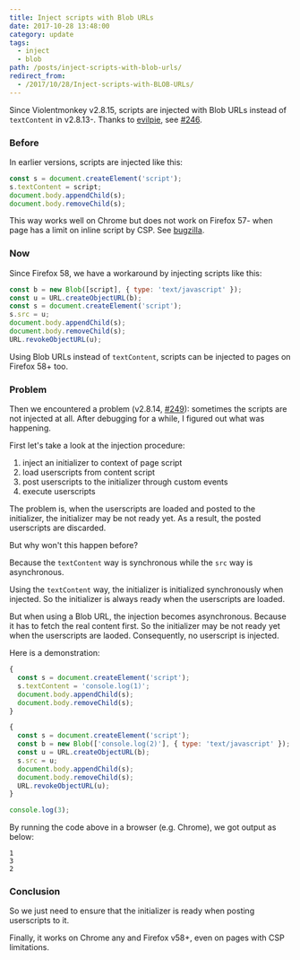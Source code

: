```yaml
---
title: Inject scripts with Blob URLs
date: 2017-10-28 13:48:00
category: update
tags:
  - inject
  - blob
path: /posts/inject-scripts-with-blob-urls/
redirect_from: 
  - /2017/10/28/Inject-scripts-with-BLOB-URLs/
---
```


Since Violentmonkey v2.8.15, scripts are injected with Blob URLs instead of `textContent` in v2.8.13-. Thanks to [evilpie](https://github.com/evilpie), see [#246](https://github.com/violentmonkey/violentmonkey/pull/246).

### Before

In earlier versions, scripts are injected like this:

```javascript
const s = document.createElement('script');
s.textContent = script;
document.body.appendChild(s);
document.body.removeChild(s);
```

This way works well on Chrome but does not work on Firefox 57- when page has a limit on inline script by CSP. See [bugzilla](https://bugzilla.mozilla.org/show_bug.cgi?id=1267027).

### Now

Since Firefox 58, we have a workaround by injecting scripts like this:

```javascript
const b = new Blob([script], { type: 'text/javascript' });
const u = URL.createObjectURL(b);
const s = document.createElement('script');
s.src = u;
document.body.appendChild(s);
document.body.removeChild(s);
URL.revokeObjectURL(u);
```

Using Blob URLs instead of `textContent`, scripts can be injected to pages on Firefox 58+ too.

### Problem

Then we encountered a problem (v2.8.14, [#249](https://github.com/violentmonkey/violentmonkey/issues/249)): sometimes the scripts are not injected at all. After debugging for a while, I figured out what was happening.

First let's take a look at the injection procedure:
1. inject an initializer to context of page script
1. load userscripts from content script
1. post userscripts to the initializer through custom events
1. execute userscripts

The problem is, when the userscripts are loaded and posted to the initializer, the initializer may be not ready yet. As a result, the posted userscripts are discarded.

But why won't this happen before?

Because the `textContent` way is synchronous while the `src` way is asynchronous.

Using the `textContent` way, the initializer is initialized synchronously when injected. So the initializer is always ready when the userscripts are loaded.

But when using a Blob URL, the injection becomes asynchronous. Because it has to fetch the real content first. So the initializer may be not ready yet when the userscripts are laoded. Consequently, no userscript is injected.

Here is a demonstration:

```javascript
{
  const s = document.createElement('script');
  s.textContent = 'console.log(1)';
  document.body.appendChild(s);
  document.body.removeChild(s);
}

{
  const s = document.createElement('script');
  const b = new Blob(['console.log(2)'], { type: 'text/javascript' });
  const u = URL.createObjectURL(b);
  s.src = u;
  document.body.appendChild(s);
  document.body.removeChild(s);
  URL.revokeObjectURL(u);
}

console.log(3);
```

By running the code above in a browser (e.g. Chrome), we got output as below:

```
1
3
2
```

### Conclusion

So we just need to ensure that the initializer is ready when posting userscripts to it.

Finally, it works on Chrome any and Firefox v58+, even on pages with CSP limitations.
